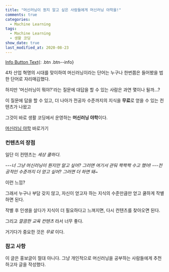 ```yaml
---
title: "머신러닝이 뭔지 알고 싶은 사람들에게 머신러닝 야학을!"
comments: true
categories:
  - Machine Learning
tags:
  - Machine Learning
  - 생활 코딩
show_date: true
last_modified_at: 2020-08-23
---
```


[Info Button Text](#link){: .btn .btn--info}

4차 산업 혁명의 시대를 맞이하여 머신러닝이라는 단어는 누구나 한번쯤은 들어봤을 법한 단어로 자리매김했다.

하지만 '머신러닝이 뭐야?'라는 질문에 대답을 할 수 있는 사람은 과연 몇이나 될까...?

이 질문에 답을 할 수 있고, 더 나아가 전공자 수준까지의 지식을 **무료**로 얻을 수 있는 컨텐츠가 나왔고 

그것이 바로 생활 코딩에서 운영하는 **머신러닝 야학**이다.

[머신러닝 야학](https://ml.yah.ac/ "머신러닝 야학") 바로가기

### 컨텐츠의 장점

일단 이 컨텐츠는 _세상 쿨하다_.

---<cite>너 그냥 머신러닝이 뭔지만 알고 싶어? 그러면 여기서 관둬 짝짝짝 수고 했어!</cite>
---<cite>전공적인 수준까지 더 얻고 싶어? 그러면 더 하면 돼~</cite>

이런 느낌?

그래서 누구나 부담 갖지 않고, 자신이 얻고자 하는 지식의 수준만큼만 얻고 쿨하게 작별하면 된다. 

작별 후 인생을 살다가 지식이 더 필요하다고 느껴지면, 다시 컨텐츠를 찾아오면 된다.

그리고 _깔끔한 교육 컨텐츠_ 라서 너무 좋다.

거기다가 중요한 것은 _무료_ 이다.

### 참고 사항

이 글은 홍보글이 절대 아니다. 그냥 개인적으로 머신러닝을 공부하는 사람들에게 추천하고자 글을 작성했다. 







